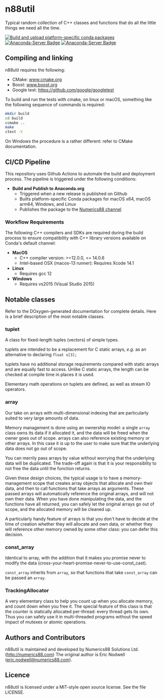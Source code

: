 # n88util

Typical random collection of C++ classes and functions that do all the little things
we need all the time.

<!-- [![Build Status](https://dev.azure.com/babesler/n88/_apis/build/status/Numerics88.n88util?branchName=master)](https://dev.azure.com/babesler/n88/_build/latest?definitionId=6&branchName=master) -->
[![Build and upload platform-specific conda packages](https://github.com/Numerics88/n88util/actions/workflows/build-publish-anaconda.yml/badge.svg?branch=master)](https://github.com/Numerics88/n88util/actions/workflows/build-and-upload-conda-packages.yml)
[![Anaconda-Server Badge](https://anaconda.org/numerics88/n88util/badges/version.svg)](https://anaconda.org/numerics88/n88util)
[![Anaconda-Server Badge](https://anaconda.org/numerics88/n88util/badges/platforms.svg)](https://anaconda.org/numerics88/n88util)

## Compiling and linking

n88util requires the following:

  * CMake: www.cmake.org
  * Boost: www.boost.org
  * Google test: https://github.com/google/googletest

To build and run the tests with cmake, on linux or macOS, something like the
following sequence of commands is required:

```sh
mkdir build
cd build
ccmake ..
make
ctest -V
```

On Windows the procedure is a rather different: refer to CMake documentation.

## CI/CD Pipeline

This repository uses Github Actions to automate the build and deployment process. The pipeline is triggered under the following conditions:

- **Build and Publish to Anaconda.org**
  - Triggered when a new release is published on Github
  - Builts platform-specific Conda packages for macOS x64, macOS arm64, Windows, and Linux
  - Publishes the package to the [Numerics88 channel](https://anaconda.org/numerics88/n88util)

### Workflow Requirements
The following C++ compilers and SDKs are required during the build process to ensure compatibility with C++ library versions available on Conda's default channel:

- **MacOS**
  - C++ compiler version: >=12.0.0, <= 14.0.6
  - Intel-based OSX (macos-13 runner): Requires Xcode 14.1
- **Linux**
  - Requires gcc 12
- **Windows**
  - Requires vs2015 (Visual Studio 2015)


## Notable classes

Refer to the DOxygen-generated documentation for complete details. Here
is a brief description of the most notable classes.

### tuplet

A class for fixed-length tuples (vectors) of simple types.

tuplets are intended to be a replacement for C static arrays,
*e.g.* as an alternative to declaring `float x[3];`

tuplets have no additional storage requirements compared with static arrays
and are equally fast to access.  Unlike C static arrays, the length
can be checked at compile time in places it is used.

Elementary math operations on tuplets are defined, as well as stream IO
operators.

### array

Our take on arrays with multi-dimensional indexing that are
particularly suited to very large amounts of data.

Memory management is done using an ownership model: a single
`array` class owns its data if it allocated it, and the data
will be freed when the owner goes out of scope. arrays can also
reference existing memory or other arrays. In this case it is up to
the user to make sure that the underlying data does not go
out of scope.

You can merrily pass arrays by value without worrying that the
underlying data will be duplicated. The trade-off again is that it
is your responsiblity to not free the data until the function
returns.

Given these design choices, the typical usage is to have a
memory-management scope that creates array objects that
allocate and own their data, and then to call functions
that take arrays as arguments. These passed arrays will automatically
reference the original arrays, and will not own their data.
When you have done manipulating the data, and the functions have
all returned, you can safely let the original arrays go out of scope,
and the allocated memory will be cleaned up.

A particularly handy feature of arrays is that you don't have to
decide at the time of creation whether they will allocate and own
data, or whether they will reference other memory owned by some
other class: you can defer this decision.

### const_array

Identical to array, with the addition that it makes you promise
never to modify the data (cross-your-heart-promise-never-to-use-const_cast).

`const_array` inherits from `array`, so that functions that take `const_array`
can be passed an `array`.

### TrackingAllocator

A very elementary class to help you count up when you allocate
memory, and count down when you free it. The special feature of
this class is that the counter is statically allocated per-thread:
every thread gets its own. Thus you can safely use it in multi-threaded
programs without the speed impact of mutexes or atomic operations.

## Authors and Contributors

n88util is maintained and developed by Numerics88
Solutions Ltd. (http://numerics88.com) The original author is Eric Nodwell (eric.nodwell@numerics88.com).

## Licence

n88util is licensed under a MIT-style open source license. See the file LICENSE.